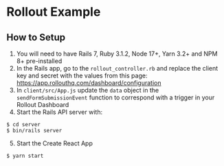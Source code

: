 # Rollout Example

## How to Setup

1. You will need to have Rails 7, Ruby 3.1.2, Node 17+, Yarn 3.2+ and NPM 8+ pre-installed
2. In the Rails app, go to the `rollout_controller.rb` and replace the client key and secret with the values from this page: https://app.rollouthq.com/dashboard/configuration
3. In `client/src/App.js` update the `data` object in the `sendFormSubmissionEvent` function to correspond with a trigger in your Rollout Dashboard
4. Start the Rails API server with:

```
$ cd server
$ bin/rails server
```

5. Start the Create React App

```
$ yarn start
```
